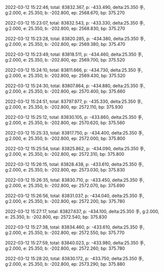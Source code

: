 2022-03-12 15:22:46, total: 83832.367, p: -433.490, delta:25.350 手, g:2.000, e: 25.350, b: -202.800, ep: 2568.670, bp: 375.270

2022-03-12 15:23:07, total: 83832.543, p: -433.330, delta:25.350 手, g:2.000, e: 25.350, b: -202.800, ep: 2568.830, bp: 375.270

2022-03-12 15:23:28, total: 83820.285, p: -434.380, delta:25.350 手, g:2.000, e: 25.350, b: -202.800, ep: 2569.380, bp: 375.470

2022-03-12 15:23:49, total: 83818.511, p: -434.460, delta:25.350 手, g:2.000, e: 25.350, b: -202.800, ep: 2569.700, bp: 375.520

2022-03-12 15:24:10, total: 83811.666, p: -434.730, delta:25.350 手, g:2.000, e: 25.350, b: -202.800, ep: 2569.430, bp: 375.520

2022-03-12 15:24:30, total: 83807.864, p: -434.880, delta:25.350 手, g:2.000, e: 25.350, b: -202.800, ep: 2570.400, bp: 375.660

2022-03-12 15:24:51, total: 83797.977, p: -435.330, delta:25.350 手, g:2.000, e: 25.350, b: -202.800, ep: 2572.110, bp: 375.930

2022-03-12 15:25:12, total: 83830.105, p: -433.860, delta:25.350 手, g:2.000, e: 25.350, b: -202.800, ep: 2570.620, bp: 375.560

2022-03-12 15:25:33, total: 83817.750, p: -434.400, delta:25.350 手, g:2.000, e: 25.350, b: -202.800, ep: 2572.000, bp: 375.800

2022-03-12 15:25:54, total: 83825.862, p: -434.090, delta:25.350 手, g:2.000, e: 25.350, b: -202.800, ep: 2572.310, bp: 375.800

2022-03-12 15:26:15, total: 83828.438, p: -433.610, delta:25.350 手, g:2.000, e: 25.350, b: -202.800, ep: 2573.030, bp: 375.830

2022-03-12 15:26:35, total: 83830.710, p: -433.450, delta:25.350 手, g:2.000, e: 25.350, b: -202.800, ep: 2572.070, bp: 375.690

2022-03-12 15:26:56, total: 83831.037, p: -434.040, delta:25.350 手, g:2.000, e: 25.350, b: -202.800, ep: 2572.200, bp: 375.780

2022-03-12 15:27:17, total: 83827.637, p: -434.100, delta:25.350 手, g:2.000, e: 25.350, b: -202.800, ep: 2572.540, bp: 375.830

2022-03-12 15:27:38, total: 83834.460, p: -433.610, delta:25.350 手, g:2.000, e: 25.350, b: -202.800, ep: 2572.550, bp: 375.770

2022-03-12 15:27:59, total: 83840.023, p: -433.980, delta:25.350 手, g:2.000, e: 25.350, b: -202.800, ep: 2572.260, bp: 375.780

2022-03-12 15:28:20, total: 83830.172, p: -433.750, delta:25.350 手, g:2.000, e: 25.350, b: -202.800, ep: 2573.290, bp: 375.880